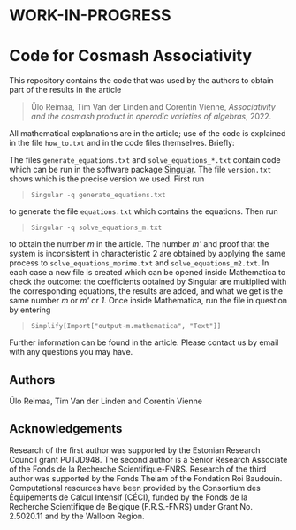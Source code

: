 # WORK-IN-PROGRESS
# Code for Cosmash Associativity

This repository contains the code that was used by the authors to obtain part of the results in the article  

> Ülo Reimaa, Tim Van der Linden and Corentin Vienne, _Associativity and the cosmash product in operadic varieties of algebras_, 2022.

All mathematical explanations are in the article; use of the code is explained in the file `how_to.txt` and in the code files themselves. Briefly:

The files `generate_equations.txt` and `solve_equations_*.txt` contain code which can be run in the software package [Singular](https://www.singular.uni-kl.de/). The file `version.txt` shows which is the precise version we used. First run

> `Singular -q generate_equations.txt`

to generate the file `equations.txt` which contains the equations. Then run

> `Singular -q solve_equations_m.txt`

to obtain the number _m_ in the article. The number _m'_ and proof that the system is inconsistent in characteristic 2 are obtained by applying the same process to `solve_equations_mprime.txt` and `solve_equations_m2.txt`. In each case a new file is created which can be opened inside Mathematica to check the outcome: the coefficients obtained by Singular are multiplied with the corresponding equations, the results are added, and what we get is the same number _m_ or _m'_ or _1_. Once inside Mathematica, run the file in question by entering

> `Simplify[Import["output-m.mathematica", "Text"]]`

Further information can be found in the article. Please contact us by email with any questions you may have.
## Authors 

Ülo Reimaa, Tim Van der Linden and Corentin Vienne

## Acknowledgements
Research of the first author was supported by the Estonian Research Council grant PUTJD948. The second author is a Senior Research Associate of the Fonds de la Recherche Scientifique-FNRS. Research of the third author was supported by the Fonds Thelam of the Fondation Roi Baudouin. Computational resources have been provided by the Consortium des Équipements de Calcul Intensif (CÉCI), funded by the Fonds de la Recherche Scientifique de Belgique (F.R.S.-FNRS) under Grant No. 2.5020.11 and by the Walloon Region.